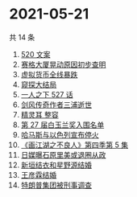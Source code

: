 # 2021-05-21

共 14 条

<!-- BEGIN -->
<!-- 最后更新时间 Fri May 21 2021 19:06:06 GMT+0800 (China Standard Time) -->

1. [520 文案](https://www.zhihu.com/search?q=520文案)
2. [赛格大厦晃动原因初步查明](https://www.zhihu.com/search?q=赛格大厦)
3. [虚拟货币全线暴跌](https://www.zhihu.com/search?q=币圈崩盘)
4. [窥探大结局](https://www.zhihu.com/search?q=窥探)
5. [一人之下 527 话](https://www.zhihu.com/search?q=一人之下)
6. [剑风传奇作者三浦逝世](https://www.zhihu.com/search?q=剑风传奇)
7. [精灵耳 整容](https://www.zhihu.com/search?q=精灵耳)
8. [第 27 届白玉兰奖入围名单](https://www.zhihu.com/search?q=白玉兰奖)
9. [哈马斯与以色列宣布停火](https://www.zhihu.com/search?q=以色列哈马斯)
10. [《画江湖之不良人》第四季第 5 集](https://www.zhihu.com/search?q=画江湖之不良人第四季)
11. [日媒曝石原里美或退圈从政](https://www.zhihu.com/search?q=石原里美)
12. [新垣结衣和星野源结婚](https://www.zhihu.com/search?q=新垣结衣结婚)
13. [王彦霖结婚](https://www.zhihu.com/search?q=王彦霖)
14. [特朗普集团被刑事调查](https://www.zhihu.com/search?q=特朗普)

<!-- END -->
